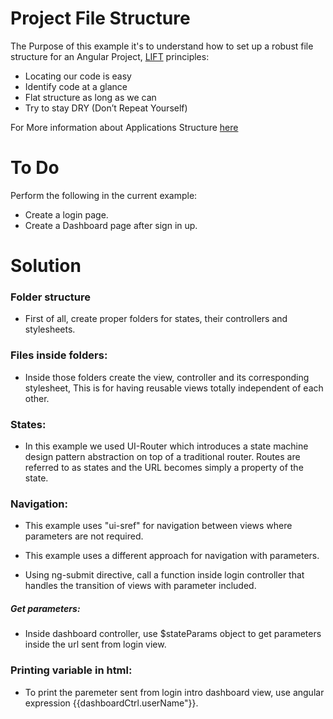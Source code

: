# Project File Structure

The Purpose of this example it's to understand how to set up a robust file structure for an Angular Project, [LIFT][1] principles:

* Locating our code is easy
* Identify code at a glance
* Flat structure as long as we can
* Try to stay DRY (Don’t Repeat Yourself)

For More information about Applications Structure [here][2]

# To Do
Perform the following in the current example:
* Create a login page.
* Create a Dashboard page after sign in up.

# Solution

### Folder structure

* First of all, create proper folders for states, their controllers and stylesheets.

### Files inside folders:

* Inside those folders create the view, controller and its corresponding stylesheet, This is for having reusable views totally independent of each other.

### States:

* In this example we used UI-Router which introduces a state machine design pattern abstraction on top of a traditional router. Routes are referred to as states and the URL becomes simply a property of the state.


### Navigation:

* This example uses "ui-sref" for navigation between views where parameters are not required.

* This example uses a different approach for navigation with parameters.

* Using ng-submit directive, call a function inside login controller that handles the transition of views with parameter included.

##### Get parameters:

* Inside dashboard controller, use $stateParams object to get parameters inside the url sent from login view.


### Printing variable in html:

* To print the paremeter sent from login intro dashboard view, use angular expression {{dashboardCtrl.userName"}}.


[1]: http://bguiz.github.io/js-standards/angularjs/application-structure-lift-principle/
[2]: https://github.com/johnpapa/angular-styleguide/blob/master/a1/README.md#style-y150
